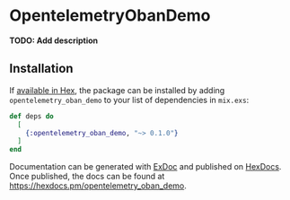 # OpentelemetryObanDemo

**TODO: Add description**

## Installation

If [available in Hex](https://hex.pm/docs/publish), the package can be installed
by adding `opentelemetry_oban_demo` to your list of dependencies in `mix.exs`:

```elixir
def deps do
  [
    {:opentelemetry_oban_demo, "~> 0.1.0"}
  ]
end
```

Documentation can be generated with [ExDoc](https://github.com/elixir-lang/ex_doc)
and published on [HexDocs](https://hexdocs.pm). Once published, the docs can
be found at <https://hexdocs.pm/opentelemetry_oban_demo>.

